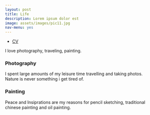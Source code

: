 ```yaml
---
layout: post
title: Life
description: Lorem ipsum dolor est
image: assets/images/pic11.jpg
nav-menu: yes
---
```


<ul class="actions">
				<li><a href = "/fangyunzhao.github.io/assets/images/CVweb.pdf" download = "CV_FangyunOliviaZhao.pdf"
				class="button">CV</a></li>
				</ul>

I love photography, traveling, painting.

<div class="row">
	<div class="6u 12u$(small)">
		<h3>Photography</h3>
		<p>I spent large amounts of my leisure time travelling and taking photos. <br/> Nature is never something i get tired of.</p>
	</div>
	<div class="6u$ 12u$(small)">
		<h3>Painting</h3>
		<p>Peace and Insiprations are my reasons for pencil sketching, traditional chinese painting and oil painting.</p>
	</div>
